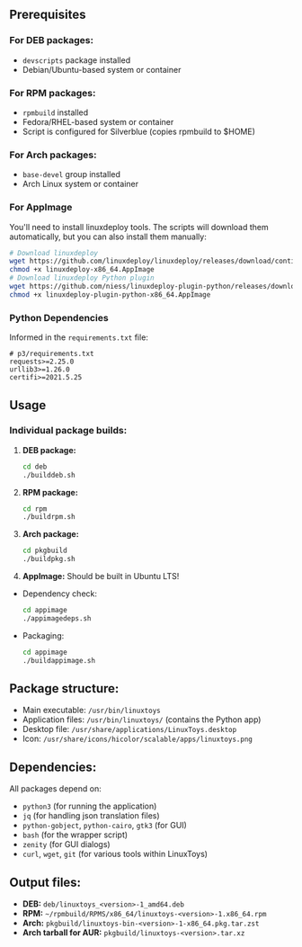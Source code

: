 ## Prerequisites

### For DEB packages:
- `devscripts` package installed
- Debian/Ubuntu-based system or container

### For RPM packages:
- `rpmbuild` installed
- Fedora/RHEL-based system or container
- Script is configured for Silverblue (copies rpmbuild to $HOME)

### For Arch packages:
- `base-devel` group installed
- Arch Linux system or container

### For AppImage

You'll need to install linuxdeploy tools. The scripts will download them automatically, but you can also install them manually:

```bash
# Download linuxdeploy
wget https://github.com/linuxdeploy/linuxdeploy/releases/download/continuous/linuxdeploy-x86_64.AppImage
chmod +x linuxdeploy-x86_64.AppImage
# Download linuxdeploy Python plugin
wget https://github.com/niess/linuxdeploy-plugin-python/releases/download/continuous/linuxdeploy-plugin-python-x86_64.AppImage
chmod +x linuxdeploy-plugin-python-x86_64.AppImage
```

### Python Dependencies

Informed in the `requirements.txt` file:

```
# p3/requirements.txt
requests>=2.25.0
urllib3>=1.26.0
certifi>=2021.5.25
```

## Usage

### Individual package builds:

1. **DEB package:**
   ```bash
   cd deb
   ./builddeb.sh
   ```

2. **RPM package:**
   ```bash
   cd rpm
   ./buildrpm.sh
   ```

3. **Arch package:**
   ```bash
   cd pkgbuild
   ./buildpkg.sh
   ```
4. **AppImage:**
Should be built in Ubuntu LTS!

- Dependency check:
   ```bash
   cd appimage
   ./appimagedeps.sh
   ```

- Packaging:
   ```bash
   cd appimage
   ./buildappimage.sh
   ```

## Package structure:

- Main executable: `/usr/bin/linuxtoys`
- Application files: `/usr/bin/linuxtoys/` (contains the Python app)
- Desktop file: `/usr/share/applications/LinuxToys.desktop`
- Icon: `/usr/share/icons/hicolor/scalable/apps/linuxtoys.png`

## Dependencies:

All packages depend on:
- `python3` (for running the application)
- `jq` (for handling json translation files)
- `python-gobject`, `python-cairo`, `gtk3` (for GUI)
- `bash` (for the wrapper script)
- `zenity` (for GUI dialogs)
- `curl`, `wget`, `git` (for various tools within LinuxToys)

## Output files:

- **DEB:** `deb/linuxtoys_<version>-1_amd64.deb`
- **RPM:** `~/rpmbuild/RPMS/x86_64/linuxtoys-<version>-1.x86_64.rpm`
- **Arch:** `pkgbuild/linuxtoys-bin-<version>-1-x86_64.pkg.tar.zst`
- **Arch tarball for AUR:** `pkgbuild/linuxtoys-<version>.tar.xz`
